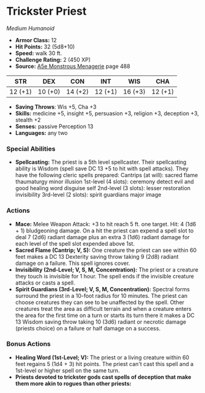 # Trickster Priest

*Medium* *Humanoid*

- **Armor Class:** 12
- **Hit Points:** 32 (5d8+10)
- **Speed:** walk 30 ft.
- **Challenge Rating:** 2 (450 XP)
- **Source:** [A5e Monstrous Menagerie](https://enpublishingrpg.com/products/level-up-monstrous-menagerie-a5e) page 488

| STR | DEX | CON | INT | WIS | CHA |
| --- | --- | --- | --- | --- | --- |
| 12 (+1) | 10 (+0) | 14 (+2) | 12 (+1) | 16 (+3) | 12 (+1) |

- **Saving Throws**: Wis +5, Cha +3
- **Skills:** medicine +5, insight +5, persuasion +3, religion +3, deception +3, stealth +2
- **Senses:** passive Perception 13
- **Languages:** any two
### Special Abilities
- **Spellcasting:** The priest is a 5th level spellcaster. Their spellcasting ability is Wisdom (spell save DC 13
 +5 to hit with spell attacks). They have the following cleric spells prepared:
 Cantrips (at will): sacred flame
 thaumaturgy
 minor illusion
 1st-level (4 slots): ceremony
 detect evil and good
 healing word
 disguise self
 2nd-level (3 slots): lesser restoration
 invisibility
 3rd-level (2 slots): spirit guardians
 major image
### Actions
- **Mace:** Melee Weapon Attack: +3 to hit  reach 5 ft.  one target. Hit: 4 (1d6 + 1) bludgeoning damage. On a hit  the priest can expend a spell slot to deal 7 (2d6) radiant damage  plus an extra 3 (1d6) radiant damage for each level of the spell slot expended above 1st.
- **Sacred Flame (Cantrip; V, S):** One creature the priest can see within 60 feet makes a DC 13 Dexterity saving throw  taking 9 (2d8) radiant damage on a failure. This spell ignores cover.
- **Invisibility (2nd-Level; V, S, M, Concentration):** The priest or a creature they touch is invisible for 1 hour. The spell ends if the invisible creature attacks or casts a spell.
- **Spirit Guardians (3rd-Level; V, S, M, Concentration):** Spectral forms surround the priest in a 10-foot radius for 10 minutes. The priest can choose creatures they can see to be unaffected by the spell. Other creatures treat the area as difficult terrain  and when a creature enters the area for the first time on a turn or starts its turn there  it makes a DC 13 Wisdom saving throw  taking 10 (3d6) radiant or necrotic damage (priests choice) on a failure or half damage on a success.
### Bonus Actions
- **Healing Word (1st-Level; V):** The priest or a living creature within 60 feet regains 5 (1d4 + 3) hit points. The priest can't cast this spell and a 1st-level or higher spell on the same turn.
- **Priests devoted to trickster gods cast spells of deception that make them more akin to rogues than other priests:** 


